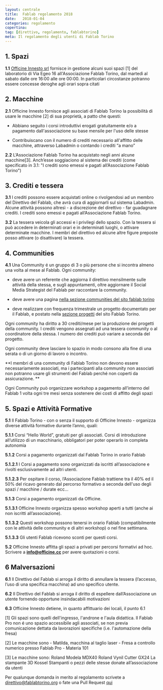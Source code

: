 ```yaml
---
layout: centrale
title:  Fablab regolamento 2018
date:   2018-01-04
categories: regolamento
copertina:
tag: [direttivo, regolamento, fablabtorino]
meta: Il regolamento degli utenti di Fablab Torino
---
```

## 1. Spazi

**1.1** [Officine Innesto srl](http://officine.cc/) fornisce in gestione alcuni suoi spazi [1] del laboratorio di Via Egeo 16 all'Associazione Fablab Torino, dal martedì al sabato dalle ore 16:00 alle ore 00:00.
In particolari circostanze potranno essere concesse deroghe agli orari sopra citati

## 2. Macchine

**2.1** Officine Innesto fornisce agli associati di Fablab Torino la possibilità di usare le macchine [2] di sua proprietà, a patto che questi:

*   Abbiano seguito i corsi introduttivi erogati gratuitamente e/o a pagamento dall'associazione su base mensile per l'uso delle stesse

*   Contribuiscano con il numero di crediti necessario all'affitto delle macchine, attraverso Labadmin o contando i crediti “a mano”

**2.2** L’Associazione Fablab Torino ha acquistato negli anni alcune macchine[3]. Anch’esse soggiaciono al sistema dei crediti (come specificato in 3.1: "I crediti sono emessi e pagati all’Associazione Fablab Torino")

## 3. Crediti e tessera

**3.1** I crediti possono essere acquistati online o rivolgendosi ad un membro del Direttivo del Fablab, che avrà cura di aggiornarli sul sistema Labadmin. Alcune attività possono altresì - a discrezione del direttivo - far guadagnare crediti. I crediti sono emessi e pagati all’Associazione Fablab Torino.

**3.2** La tessera veicola gli accessi e i privilegi dello spazio. Con la tessera si può accedere in determinati orari e in determinati luoghi, o attivare determinate macchine. I membri del direttivo ed alcune altre figure preposte posso attivare (o disattivare) la tessera.

## 4. Communities

**4.1** Una Community é un gruppo di 3 o più persone che si incontra almeno una volta al mese al Fablab.
Ogni community:

* deve avere un referente che aggiorna il direttivo mensilmente sulle attività della stessa, e sugli appuntamenti, oltre aggiornare il Social  Media Strategist del Fablab per raccontare la community.

* deve avere una pagina [nella sezione communities del sito fablab torino](http://fablabtorino.org/communities/)

* deve realizzare con frequenza trimestrale un progetto documentato per il Fablab, e postato nella [sezione progetti](http://fablabtorino.org/progetti/) del sito Fablab Torino.

Ogni community ha diritto a 30 crediti/mese per la produzione dei progetti della community. I crediti vengono assegnati ad una tessera community o al coordinatore della stessa. I numero dei crediti può variare a seconda del progetto.

Ogni community deve lasciare lo spazio in modo consono alla fine di una serata o di un giorno di lavoro o incontro.

**I membri di una community di Fablab Torino non devono essere necessariamente associati, ma i partecipanti alla community non associati non potranno usare gli strumenti del Fablab perché non coperti da assicurazione. **

Ogni Community può organizzare workshop a pagamento all’interno del Fablab 1 volta ogni tre mesi senza sostenere dei costi di affitto degli spazi

## 5. Spazi e Attività Formative

**5.1** Il Fablab Torino - con o senza il supporto di Officine Innesto - organizza diverse attività formative durante l’anno, quali:

**5.1.1** Corsi “Hello World”, gratuiti per gli associati. Corsi di introduzione all’utilizzo di un macchinario, obbligatori per poter operarlo in completa autonomia

**5.1.2**  Corsi a pagamento organizzati dal Fablab Torino in orario Fablab

**5.1.2.1** I Corsi a pagamento sono organizzati da iscritti all’associazione e rivolti esclusivamente ad altri utenti.

**5.1.2.3** Per ospitare il corso, l’Associazione Fablab trattiene tra il 40% ed il 50% del ricavo generato dal percorso formativo a seconda dell'uso degli spazi / macchine / durate ecc...

**5.1.3** Corsi a pagamento organizzati da Officine.

**5.1.3.1** Officine Innesto organizza spesso workshop aperti a tutti (anche ai non iscritti all’associazione).

**5.1.3.2** Questi workshop possono tenersi in orario Fablab (compatibilmente con le attività delle community e di altri workshop) o nel fine settimana.

**5.1.3.3** Gli utenti Fablab ricevono sconti per questi corsi.

**5.2** Officine Innesto affitta gli spazi a privati per percorsi formativi ad hoc. Scrivere a **info@officine.cc** per avere quotazioni o corsi.

## 6 Malversazioni

**6.1** Il Direttivo del Fablab si arroga il diritto di annullare la tessera (l’accesso, l’uso di una specifica macchina) ad uno specifico utente.

**6.2** Il Direttivo del Fablab si arroga il diritto di espellere dall’Associazione un utente fornendo opportune insindacabili motivazioni

**6.3** Officine Innesto detiene, in quanto affittuario dei locali, il punto 6.1  

[1] Gli spazi sono quelli dell'ingresso, l'androne e l'aula didattica. Il Fablab Pro non é uno spazio accessibile agli associati, se non previa comunicazione dettata da lavorazioni specifiche (i.e. l'automazione della fresa)

[2] Le macchine sono
    - Matilda, macchina al taglio laser
    - Fresa a controllo numerico presso Fablab Pro
    - Materia 101

[3] Le macchine sono:
Roland Modela MDX40
Roland Vynil Cutter GX24
La stampante 3D Kossel
Stampanti o pezzi delle stesse donate all’associazione da utenti

Per qualunque domanda in merito al regolamento scrivete a direttivo@fablabtorino.org o fate una Pull Request [qui](https://github.com/FablabTorino/fablabtorino-site/blob/gh-pages/_posts/2018-01-03-Fabregolamento.md)
